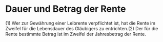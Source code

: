 # Dauer und Betrag der Rente

(1) Wer zur Gewährung einer Leibrente verpflichtet ist, hat die Rente im Zweifel für die Lebensdauer des Gläubigers zu entrichten.(2) Der für die Rente bestimmte Betrag ist im Zweifel der Jahresbetrag der Rente. 


